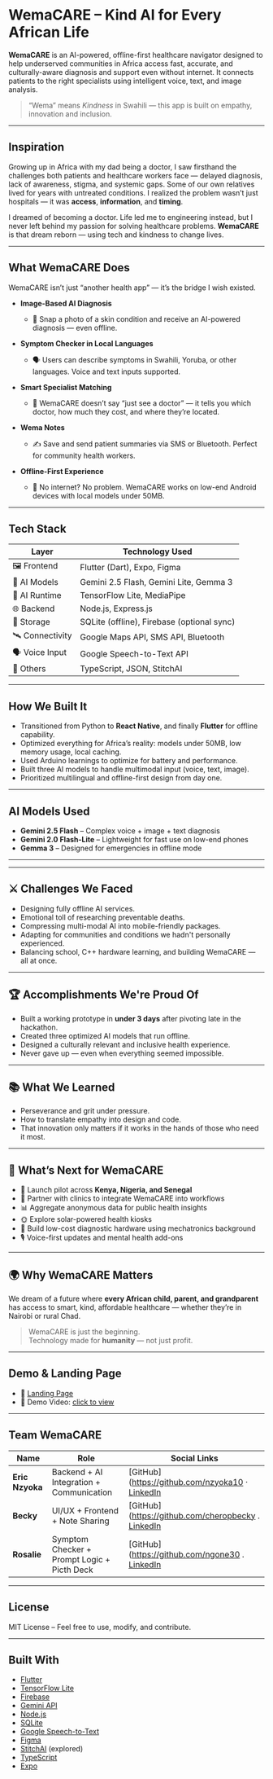 # WemaCARE – Kind AI for Every African Life

**WemaCARE** is an AI-powered, offline-first healthcare navigator designed to help underserved communities in Africa access fast, accurate, and culturally-aware diagnosis and support even without internet. It connects patients to the right specialists using intelligent voice, text, and image analysis.

> “Wema” means *Kindness* in Swahili — this app is built on empathy, innovation and inclusion.

---

## Inspiration

Growing up in Africa with my dad being a doctor, I saw firsthand the challenges both patients and healthcare workers face — delayed diagnosis, lack of awareness, stigma, and systemic gaps. Some of our own relatives lived for years with untreated conditions. I realized the problem wasn’t just hospitals — it was **access**, **information**, and **timing**. 

I dreamed of becoming a doctor. Life led me to engineering instead, but I never left behind my passion for solving healthcare problems. **WemaCARE** is that dream reborn — using tech and kindness to change lives.

---

## What WemaCARE Does

WemaCARE isn’t just “another health app” — it’s the bridge I wish existed.

- **Image-Based AI Diagnosis**  
  - 📸 Snap a photo of a skin condition and receive an AI-powered diagnosis — even offline.

- **Symptom Checker in Local Languages**  
  - 🗣️ Users can describe symptoms in Swahili, Yoruba, or other languages. Voice and text inputs supported.

- **Smart Specialist Matching**  
  - 🧠 WemaCARE doesn’t say “just see a doctor” — it tells you which doctor, how much they cost, and where they’re located.

- **Wema Notes**  
  - ✍️ Save and send patient summaries via SMS or Bluetooth. Perfect for community health workers.

- **Offline-First Experience**  
  - 🚫 No internet? No problem. WemaCARE works on low-end Android devices with local models under 50MB.

---

## Tech Stack

| Layer          | Technology Used                             |
|----------------|----------------------------------------------|
| 🖼️ Frontend     | Flutter (Dart), Expo, Figma                 |
| 🧠 AI Models    | Gemini 2.5 Flash, Gemini Lite, Gemma 3      |
| 🔌 AI Runtime   | TensorFlow Lite, MediaPipe                  |
| 🌐 Backend      | Node.js, Express.js                         |
| 💾 Storage      | SQLite (offline), Firebase (optional sync) |
| 🛰️ Connectivity | Google Maps API, SMS API, Bluetooth         |
| 🗣️ Voice Input  | Google Speech-to-Text API                   |
| 🧪 Others       | TypeScript, JSON, StitchAI                  |

---

## How We Built It

- Transitioned from Python to **React Native**, and finally **Flutter** for offline capability.
- Optimized everything for Africa’s reality: models under 50MB, low memory usage, local caching.
- Used Arduino learnings to optimize for battery and performance.
- Built three AI models to handle multimodal input (voice, text, image).
- Prioritized multilingual and offline-first design from day one.

---

## AI Models Used

- **Gemini 2.5 Flash** – Complex voice + image + text diagnosis
- **Gemini 2.0 Flash-Lite** – Lightweight for fast use on low-end phones
- **Gemma 3** – Designed for emergencies in offline mode

---


---

## ⚔️ Challenges We Faced

- Designing fully offline AI services.
- Emotional toll of researching preventable deaths.
- Compressing multi-modal AI into mobile-friendly packages.
- Adapting for communities and conditions we hadn't personally experienced.
- Balancing school, C++ hardware learning, and building WemaCARE — all at once.

---

## 🏆 Accomplishments We're Proud Of

- Built a working prototype in **under 3 days** after pivoting late in the hackathon.
- Created three optimized AI models that run offline.
- Designed a culturally relevant and inclusive health experience.
- Never gave up — even when everything seemed impossible.

---

## 📚 What We Learned

- Perseverance and grit under pressure.
- How to translate empathy into design and code.
- That innovation only matters if it works in the hands of those who need it most.

---

## 🔮 What’s Next for WemaCARE

- 🎯 Launch pilot across **Kenya, Nigeria, and Senegal**
- 🤝 Partner with clinics to integrate WemaCARE into workflows
- 📊 Aggregate anonymous data for public health insights
- 🌞 Explore solar-powered health kiosks
- 🔬 Build low-cost diagnostic hardware using mechatronics background
- 🎙️ Voice-first updates and mental health add-ons

---

## 🌍 Why WemaCARE Matters

We dream of a future where **every African child, parent, and grandparent** has access to smart, kind, affordable healthcare — whether they’re in Nairobi or rural Chad.

> WemaCARE is just the beginning.  
> Technology made for **humanity** — not just profit.

---

## Demo & Landing Page

- 🔗 [Landing Page](https://wema-care.netlify.app/)
- 🎥 Demo Video: [click to view](https://youtu.be/srX_OrCV0hE/)

---

## Team WemaCARE

| Name     | Role                        | Social Links |
|----------|-----------------------------|--------------|
| **Eric Nzyoka** | Backend + AI Integration + Communication | [GitHub](https://github.com/nzyoka10 · [LinkedIn](https://linkedin.com/in/ericnzyoka) |
| **Becky** | UI/UX + Frontend + Note Sharing  | [GitHub](https://github.com/cheropbecky . [LinkedIn](https://www.linkedin.com/in/cheropbecky) |
| **Rosalie** | Symptom Checker + Prompt Logic + Picth Deck | [GitHub](https://github.com/ngone30 . [LinkedIn](https://www.linkedin.com/in/ngoné-thiam-3873942b4) |


---

## License

MIT License – Feel free to use, modify, and contribute.

---

## Built With

- [Flutter](https://flutter.dev/)
- [TensorFlow Lite](https://www.tensorflow.org/lite)
- [Firebase](https://firebase.google.com/)
- [Gemini API](https://deepmind.google/technologies/gemini/)
- [Node.js](https://nodejs.org/)
- [SQLite](https://www.sqlite.org/)
- [Google Speech-to-Text](https://cloud.google.com/speech-to-text)
- [Figma](https://figma.com/)
- [StitchAI](https://stitch-ai.com/) (explored)
- [TypeScript](https://www.typescriptlang.org/)
- [Expo](https://expo.dev/)



